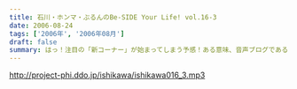 ```yaml
---
title: 石川・ホンマ・ぶるんのBe-SIDE Your Life! vol.16-3
date: 2006-08-24
tags: ['2006年', '2006年08月']
draft: false
summary: はっ！注目の「新コーナー」が始まってしまう予感！ある意味、音声ブログである当番組が、本家ブログの達人に果敢にも挑んでいく番組。コーナー名は特に注意が必要なので、耳をこらして聴いてみてほしい必須の三本目です。NAMAE
---
```


http://project-phi.ddo.jp/ishikawa/ishikawa016_3.mp3
